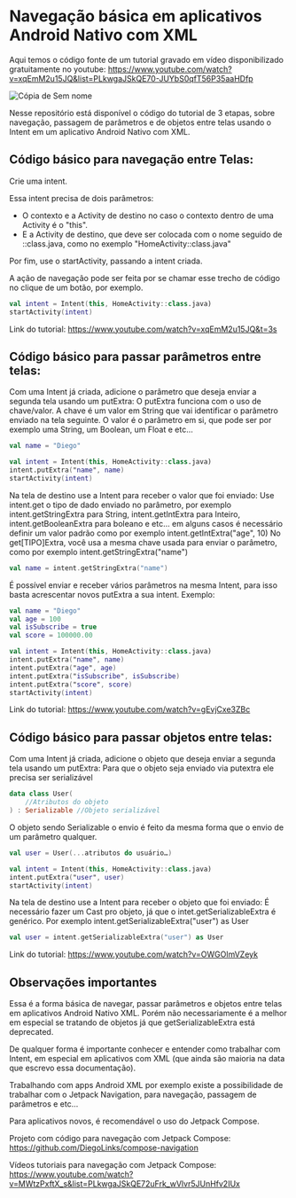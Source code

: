 # Navegação básica em aplicativos Android Nativo com XML

Aqui temos o código fonte de um tutorial gravado em vídeo disponibilizado gratuitamente no youtube: https://www.youtube.com/watch?v=xqEmM2u15JQ&list=PLkwgaJSkQE70-JUYbS0qfT56P35aaHDfp

![Cópia de Sem nome](https://github.com/DiegoLinks/xml-basic-navigation/assets/36086232/dee9711c-fca8-45d7-889c-ba19f5865a6e)

Nesse repositório está disponível o código do tutorial de 3 etapas, sobre navegação, passagem de parâmetros e de objetos entre telas usando o Intent em um aplicativo Android Nativo com XML.

## Código básico para navegação entre Telas:

Crie uma intent. 

Essa intent precisa de dois parâmetros:  
- O contexto e a Activity de destino no caso o contexto dentro de uma Activity é o "this".
- E a Activity de destino, que deve ser colocada com o nome seguido de ::class.java, como no exemplo "HomeActivity::class.java"

Por fim, use o startActivity, passando a intent criada.

A ação de navegação pode ser feita por se chamar esse trecho de código no clique de um botão, por exemplo.

```kotlin
val intent = Intent(this, HomeActivity::class.java)
startActivity(intent)
```

Link do tutorial: https://www.youtube.com/watch?v=xqEmM2u15JQ&t=3s

## Código básico para passar parâmetros entre telas:

Com uma Intent já criada, adicione o parâmetro que deseja enviar a segunda tela usando um putExtra:
O putExtra funciona com o uso de chave/valor. A chave é um valor em String que vai identificar o parâmetro enviado na tela seguinte. 
O valor é o parâmetro em si, que pode ser por exemplo uma String, um Boolean, um Float e etc…

```kotlin
val name = "Diego"

val intent = Intent(this, HomeActivity::class.java)
intent.putExtra("name", name)
startActivity(intent)
```

Na tela de destino use a Intent para receber o valor que foi enviado:
Use intent.get o tipo de dado enviado no parâmetro, por exemplo intent.getStringExtra para String, intent.getIntExtra para Inteiro, intent.getBooleanExtra para boleano e etc… em alguns casos é necessário definir um valor padrão como por exemplo intent.getIntExtra("age", 10)
No get[TIPO]Extra, você usa a mesma chave usada para enviar o parâmetro, como por exemplo intent.getStringExtra("name")


```kotlin
val name = intent.getStringExtra("name")
```

É possível enviar e receber vários parâmetros na mesma Intent, para isso basta acrescentar novos putExtra a sua intent. Exemplo:

```kotlin
val name = "Diego"
val age = 100
val isSubscribe = true
val score = 100000.00

val intent = Intent(this, HomeActivity::class.java)
intent.putExtra("name", name)
intent.putExtra("age", age)
intent.putExtra("isSubscribe", isSubscribe)
intent.putExtra("score", score)
startActivity(intent)
```

Link do tutorial: https://www.youtube.com/watch?v=gEvjCxe3ZBc

## Código básico para passar objetos entre telas:

Com uma Intent já criada, adicione o objeto que deseja enviar a segunda tela usando um putExtra:
Para que o objeto seja enviado via putextra ele precisa ser serializável

```kotlin
data class User(
    //Atributos do objeto
) : Serializable //Objeto serializável
```

O objeto sendo Serializable o envio é feito da mesma forma que o envio de um parâmetro qualquer.

```kotlin
val user = User(...atributos do usuário…)

val intent = Intent(this, HomeActivity::class.java)
intent.putExtra("user", user)
startActivity(intent)
```

Na tela de destino use a Intent para receber o objeto que foi enviado:
É necessário fazer um Cast pro objeto, já que o intet.getSerializableExtra é genérico. Por exemplo intent.getSerializableExtra("user") as User

```kotlin
val user = intent.getSerializableExtra("user") as User
```

Link do tutorial: https://www.youtube.com/watch?v=OWGOlmVZeyk

## Observações importantes

Essa é a forma básica de navegar, passar parâmetros e objetos entre telas em aplicativos Android Nativo XML. Porém não necessariamente é a melhor em especial se tratando de objetos já que getSerializableExtra está deprecated.

De qualquer forma é importante conhecer e entender como trabalhar com Intent, em especial em aplicativos com XML (que ainda são maioria na data que escrevo essa documentação).

Trabalhando com apps Android XML por exemplo existe a possibilidade de trabalhar com o Jetpack Navigation, para navegação, passagem de parâmetros e etc…

Para aplicativos novos, é recomendável o uso do Jetpack Compose. 

Projeto com código para navegação com Jetpack Compose:  https://github.com/DiegoLinks/compose-navigation

Vídeos tutoriais para navegação com Jetpack Compose: https://www.youtube.com/watch?v=MWtzPxftX_s&list=PLkwgaJSkQE72uFrk_wVlvr5JUnHfv2IUx
